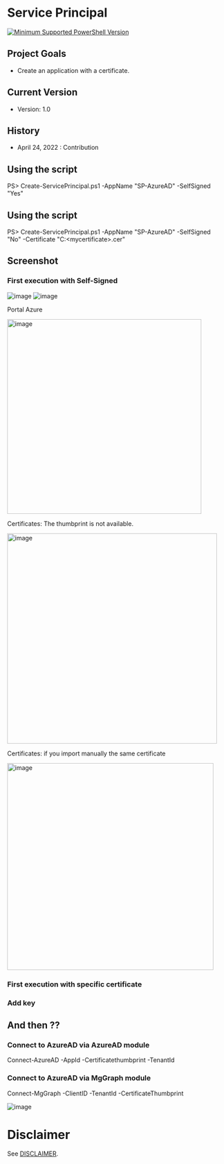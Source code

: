 # Service Principal
[![Minimum Supported PowerShell Version](https://img.shields.io/badge/PS-5.1-blue.svg)]()
## Project Goals
- Create an application with a certificate.

## Current Version
- Version: 1.0

## History
- April 24, 2022 : Contribution

## Using the script
PS> Create-ServicePrincipal.ps1 -AppName "SP-AzureAD" -SelfSigned "Yes"

## Using the script
PS> Create-ServicePrincipal.ps1 -AppName "SP-AzureAD" -SelfSigned "No" -Certificate "C:\<mycertificate>.cer"

## Screenshot
### First execution with Self-Signed
![image](https://user-images.githubusercontent.com/94542446/165003230-0907dbcd-35df-4c66-8931-8b56c8b74d28.png)
![image](https://user-images.githubusercontent.com/94542446/165003261-0a76006b-5da9-4fd0-bcb5-a95992f301bf.png)

Portal Azure

<img width="449" alt="image" src="https://user-images.githubusercontent.com/94542446/165003335-a9d80102-3c4e-49fb-8631-92c9e92b787a.png">

Certificates: The thumbprint is not available.

<img width="485" alt="image" src="https://user-images.githubusercontent.com/94542446/165003370-4369c879-3ae1-4590-a675-f78799e54bcb.png">

Certificates: if you import manually the same certificate

<img width="477" alt="image" src="https://user-images.githubusercontent.com/94542446/165003520-543da798-0fc0-4ada-b166-0144038ef7ad.png">


### First execution with specific certificate


### Add key

## And then ??
### Connect to AzureAD via AzureAD module
Connect-AzureAD -AppId <ObjectId> -Certificatethumbprint <thumbprint> -TenantId <TenantId>

### Connect to AzureAD via MgGraph module
Connect-MgGraph -ClientID <AppId> -TenantId <TenantId> -CertificateThumbprint <thumbprint>

![image](https://user-images.githubusercontent.com/94542446/165004332-dbada788-c2ac-47b9-b124-a88965b297e0.png)


# Disclaimer
See [DISCLAIMER](./DISCLAIMER.md).
